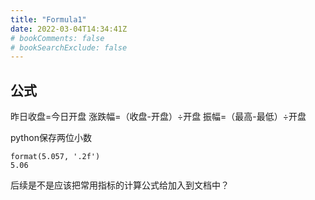 ```yaml
---
title: "Formula1"
date: 2022-03-04T14:34:41Z
# bookComments: false
# bookSearchExclude: false
---
```

## 公式

昨日收盘=今日开盘
涨跌幅=（收盘-开盘）÷开盘
振幅=（最高-最低）÷开盘

python保存两位小数
```
format(5.057, '.2f')
5.06
```

后续是不是应该把常用指标的计算公式给加入到文档中？
